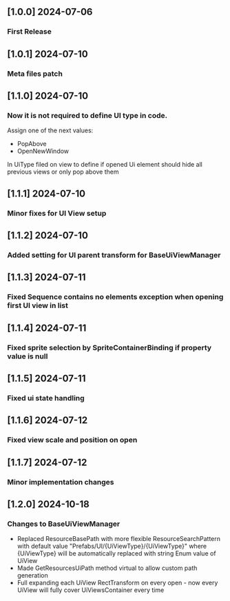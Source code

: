 ## [1.0.0] 2024-07-06
### First Release
## [1.0.1] 2024-07-10
### Meta files patch
## [1.1.0] 2024-07-10
### Now it is not required to define UI type in code.
Assign one of the next values:
 - PopAbove
 - OpenNewWindow

In UiType filed on view to define if opened Ui element should hide all previous views or only pop above them
## [1.1.1] 2024-07-10
### Minor fixes for UI View setup
## [1.1.2] 2024-07-10
### Added setting for UI parent transform for BaseUiViewManager
## [1.1.3] 2024-07-11
### Fixed Sequence contains no elements exception when opening first UI view in list
## [1.1.4] 2024-07-11
### Fixed sprite selection by SpriteContainerBinding if property value is null
## [1.1.5] 2024-07-11
### Fixed ui state handling
## [1.1.6] 2024-07-12
### Fixed view scale and position on open
## [1.1.7] 2024-07-12
### Minor implementation changes
## [1.2.0] 2024-10-18
### Changes to BaseUiViewManager
 - Replaced ResourceBasePath with more flexible ResourceSearchPattern with default value "Prefabs/UI/{UiViewType}/{UiViewType}" where {UiViewType} will be automatically replaced with string Enum value of UiView
 - Made GetResourcesUiPath method virtual to allow custom path generation
 - Full expanding each UiView RectTransform on every open - now every UiView will fully cover UiViewsContainer every time